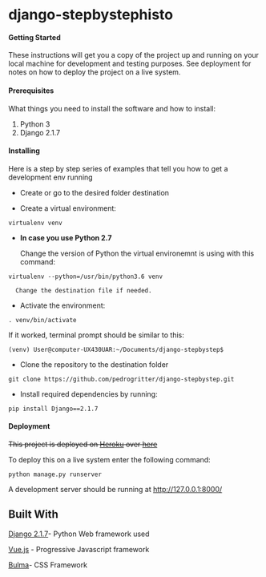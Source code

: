 # django-stepbystephisto

#### Getting Started
These instructions will get you a copy of the project up and running on your local machine for development and testing purposes. See deployment for notes on how to deploy the project on a live system.

#### Prerequisites
What things you need to install the software and how to install:
1. Python 3
2. Django 2.1.7


#### Installing
Here is a step by step series of examples that tell you how to get a development env running

+  Create or go to the desired folder destination

+  Create a virtual environment:

```
virtualenv venv
```

+  **__In case you use Python 2.7__**

   Change the version of Python the virtual environemnt is using with this command:
   
```
virtualenv --python=/usr/bin/python3.6 venv
```
      Change the destination file if needed.

+ Activate the environment:

```
. venv/bin/activate
```

If it worked, terminal prompt should be similar to this:

```
(venv) User@computer-UX430UAR:~/Documents/django-stepbystep$
```

+  Clone the repository to the destination folder

```git
git clone https://github.com/pedrogritter/django-stepbystep.git
```
+ Install required dependencies by running:

```
pip install Django==2.1.7
```

#### Deployment
~~This project is deployed on [Heroku](https://www.heroku.com/) over [here](https://project-guru.herokuapp.com/)~~

To deploy this on a live system enter the following command:

```
python manage.py runserver
```
A development server should be running at http://127.0.0.1:8000/



## Built With

[Django 2.1.7](https://www.djangoproject.com/)- Python Web framework used

[Vue.js](https://vuejs.org/) - Progressive Javascript framework

[Bulma](https://bulma.io)- CSS Framework

